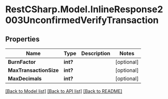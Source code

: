 # RestCSharp.Model.InlineResponse2003UnconfirmedVerifyTransaction
## Properties

Name | Type | Description | Notes
------------ | ------------- | ------------- | -------------
**BurnFactor** | **int?** |  | [optional] 
**MaxTransactionSize** | **int?** |  | [optional] 
**MaxDecimals** | **int?** |  | [optional] 

[[Back to Model list]](../README.md#documentation-for-models) [[Back to API list]](../README.md#documentation-for-api-endpoints) [[Back to README]](../README.md)

